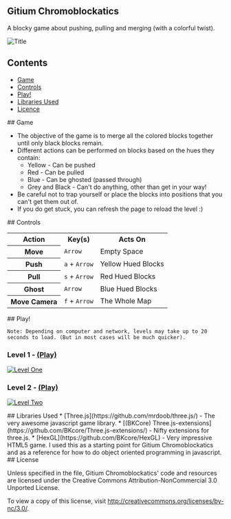 ## Gitium Chromoblockatics

A blocky game about pushing, pulling and merging (with a colorful twist).

![Title](https://raw.github.com/rozifus/game-off-2012/master/img/title.png)

## Contents

- [Game](#game)
- [Controls](#controls)
- [Play!](#play)
- [Libraries Used](#libraries)
- [Licence](#licence)

<a name="game" />
## Game

- The objective of the game is to merge all the colored blocks together until only black blocks remain. 
- Different actions can be performed on blocks based on the hues they contain:
  - Yellow - Can be pushed
  - Red - Can be pulled
  - Blue - Can be ghosted (passed through)
  - Grey and Black - Can't do anything, other than get in your way!
- Be careful not to trap yourself or place the blocks into positions that you can't get them out of.
- If you do get stuck, you can refresh the page to reload the level :)


<a name="controls" />
## Controls

<table>
  <tr>
    <th>Action</th>
    <th>Key(s)</th>
    <th>Acts On</th>
  </tr>
  <tr>
    <th>Move</th>
    <td><code>Arrow</code></td>
    <td>Empty Space</td>
  </tr>
  <tr>
    <th>Push</th>
    <td><code>a</code> + <code>Arrow</code></td>
    <td>Yellow Hued Blocks</td>
  </tr>
  <tr>
    <th>Pull</th>
    <td><code>s</code> + <code>Arrow</code></td>
    <td>Red Hued Blocks</td>
  </tr>
  <tr>
    <th>Ghost</th>
    <td><code>Arrow</code></td>
    <td>Blue Hued Blocks</td>
  </tr>
  <tr>
    <th>Move Camera</th>
    <td><code>f</code> + <code>Arrow</code></td>
    <td>The Whole Map</td>
  </tr>
</table>

<a name="play" />
## Play!

```Note: Depending on computer and network, levels may take up to 20 seconds to load. (But in most cases will be much quicker).```

### Level 1 - [(Play)](http://htmlpreview.github.com/?https://raw.github.com/rozifus/game-off-2012/master/one.html)

<a href="http://htmlpreview.github.com/?https://github.com/rozifus/game-off-2012/blob/master/one.html">![Level One](https://raw.github.com/rozifus/game-off-2012/master/img/one.png)</a>

### Level 2 - [(Play)](http://htmlpreview.github.com/?https://raw.github.com/rozifus/game-off-2012/master/two.html)

<a href="http://htmlpreview.github.com/?https://github.com/rozifus/game-off-2012/blob/master/two.html">![Level Two](https://raw.github.com/rozifus/game-off-2012/master/img/two.png)</a>

<a name="libraries" />
## Libraries Used
* [Three.js](https://github.com/mrdoob/three.js/) - The very awesome javascript game library.
* [(BKCore) Three.js-extensions](https://github.com/BKcore/Three.js-extensions/) - Nifty extensions for three.js.
* [HexGL](https://github.com/BKcore/HexGL) - Very impressive HTML5 game. I used this as a starting point for Gitium Chromoblockatics and as a reference for how to do object oriented programming in javascript.

<a name="licence" />
## License

Unless specified in the file, Gitium Chromoblockatics' code and resources are licensed under the Creative Commons Attribution-NonCommercial 3.0 Unported License.

To view a copy of this license, visit http://creativecommons.org/licenses/by-nc/3.0/.
